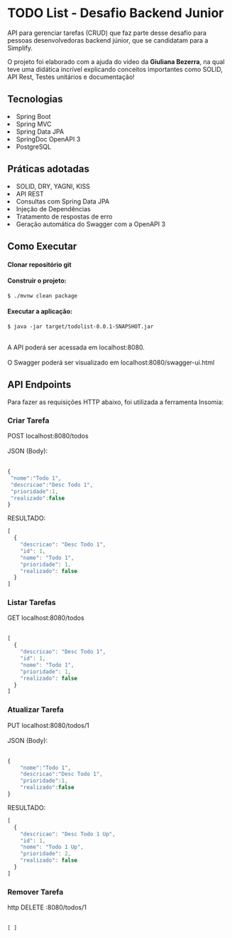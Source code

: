 <h1>TODO List - Desafio Backend Junior</h1>

API para gerenciar tarefas (CRUD) que faz parte desse desafio para pessoas desenvolvedoras backend júnior, que se candidatam para a Simplify.

O projeto foi elaborado com a ajuda do video da <b>Giuliana Bezerra</b>, na qual teve uma didática incrível explicando conceitos importantes como SOLID, API Rest, Testes unitários e documentação!

<h2>Tecnologias</h2>

<li>Spring Boot</li>
<li>Spring MVC</li>
<li>Spring Data JPA</li>
<li>SpringDoc OpenAPI 3</li>
<li>PostgreSQL</li>

<h2>Práticas adotadas</h2>
<li>SOLID, DRY, YAGNI, KISS</li>
<li>API REST</li>
<li>Consultas com Spring Data JPA</li>
<li>Injeção de Dependências</li>
<li>Tratamento de respostas de erro</li>
<li>Geração automática do Swagger com a OpenAPI 3</li>

<h2>Como Executar</h2>
<h4>Clonar repositório git</h4>
<h4>Construir o projeto:</h4>
<code>$ ./mvnw clean package</code>

<h4>Executar a aplicação:</h4>
<code>$ java -jar target/todolist-0.0.1-SNAPSHOT.jar</code><br><br>

A API poderá ser acessada em localhost:8080.<br><br> 
O Swagger poderá ser visualizado em localhost:8080/swagger-ui.html

<h2>API Endpoints</h2>
Para fazer as requisições HTTP abaixo, foi utilizada a ferramenta Insomia:<br>

<h3>Criar Tarefa</h3>
POST localhost:8080/todos<br><br>
JSON (Body): <br><br>

```javascript
{
 "nome":"Todo 1", 
 "descricao":"Desc Todo 1", 
 "prioridade":1,
 "realizado":false
}
```

RESULTADO:
```javascript
[
  {
    "descricao": "Desc Todo 1",
    "id": 1,
    "nome": "Todo 1",
    "prioridade": 1,
    "realizado": false
  }
]
```

<h3>Listar Tarefas</h3>
GET localhost:8080/todos<br><br>

```javascript
[
  {
    "descricao": "Desc Todo 1",
    "id": 1,
    "nome": "Todo 1",
    "prioridade": 1,
    "realizado": false
  }
]
```

<h3>Atualizar Tarefa</h3>
PUT localhost:8080/todos/1<br><br>
JSON (Body): <br><br>

```javascript
{ 
    "nome":"Todo 1", 
    "descricao":"Desc Todo 1", 
    "prioridade":1, 
    "realizado":false
} 
```
RESULTADO:
```javascript
[
  {
    "descricao": "Desc Todo 1 Up",
    "id": 1,
    "nome": "Todo 1 Up",
    "prioridade": 2,
    "realizado": false
  }
]

```
<h3>Remover Tarefa</h3>
http DELETE :8080/todos/1<br><br>

```javascript
[ ]
```
